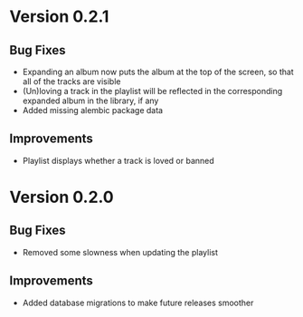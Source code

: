 Version 0.2.1
=============

Bug Fixes
----------
- Expanding an album now puts the album at the top of the screen, so that
  all of the tracks are visible
- (Un)loving a track in the playlist will be reflected in the corresponding
  expanded album in the library, if any
- Added missing alembic package data

Improvements
------------
- Playlist displays whether a track is loved or banned


Version 0.2.0
=============

Bug Fixes
----------
- Removed some slowness when updating the playlist

Improvements
-------------
- Added database migrations to make future releases smoother
